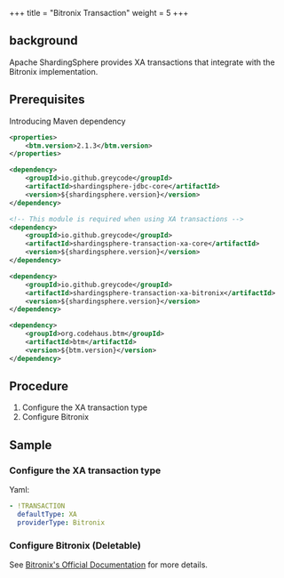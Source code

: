+++
title = "Bitronix Transaction"
weight = 5
+++

## background

Apache ShardingSphere provides XA transactions that integrate with the Bitronix implementation.

## Prerequisites

Introducing Maven dependency

```xml
<properties>
    <btm.version>2.1.3</btm.version>
</properties>

<dependency>
    <groupId>io.github.greycode</groupId>
    <artifactId>shardingsphere-jdbc-core</artifactId>
    <version>${shardingsphere.version}</version>
</dependency>

<!-- This module is required when using XA transactions -->
<dependency>
    <groupId>io.github.greycode</groupId>
    <artifactId>shardingsphere-transaction-xa-core</artifactId>
    <version>${shardingsphere.version}</version>
</dependency>

<dependency>
    <groupId>io.github.greycode</groupId>
    <artifactId>shardingsphere-transaction-xa-bitronix</artifactId>
    <version>${shardingsphere.version}</version>
</dependency>

<dependency>
    <groupId>org.codehaus.btm</groupId>
    <artifactId>btm</artifactId>
    <version>${btm.version}</version>
</dependency>
```

## Procedure

1. Configure the XA transaction type
2. Configure Bitronix

## Sample

### Configure the XA transaction type

Yaml:

```yaml
- !TRANSACTION
  defaultType: XA
  providerType: Bitronix
```

### Configure Bitronix (Deletable)
See [Bitronix's Official Documentation](https://github.com/bitronix/btm/wiki) for more details.
